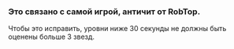 ### Это связано с самой игрой, античит от RobTop. 
Чтобы это исправить, уровни ниже 30 секунды не должны быть оценены больше 3 звезд.
